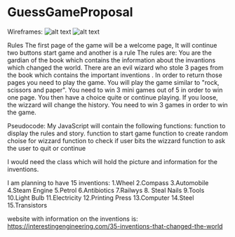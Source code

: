 # GuessGameProposal
Wireframes:
![alt text](https://github.com/OlgaSannikov/GuessGameProposal/blob/master/assets/1st%20Page.png "First page")
![alt text](https://github.com/OlgaSannikov/GuessGameProposal/blob/master/assets/page%202.png "Second page")

Rules
The first page of the game will be a welcome page, It will continue two buttons start game and another is a rule
The rules are:
You are the gardian of the book which contains the information about the invantions which changed the world. 
There are an evil wizard who stole 3 pages from the book which contains the important inventions .
In order to return those pages you need to play the game. You will play the game similar to "rock, scissors and paper". You need to win 3 mini games out of 5 in order to win one page. You then have a choice quite or continue playing. 
If  you loose, the wizzard will change the history. 
You need to win 3 games in order to win the game.

Pseudocode:
My JavaScript will contain the following functions:
function to display the rules and story.
function to start game
function to create random choise for wizzard
function to check if user bits the wizzard
function to ask the user to quit or continue

I would need the class which will hold the picture and information for the inventions.

I am planning to have 15 inventions:
1.Wheel
2.Compass
3.Automobile
4.Steam Engine
5.Petrol
6.Antibiotics
7.Railwys
8. Steal Nails
9.Tools
10.Light Bulb
11.Electricity
12.Printing Press
13.Computer
14.Steel
15.Transistors


website with information on the inventions is:
https://interestingengineering.com/35-inventions-that-changed-the-world
